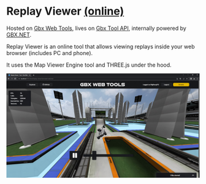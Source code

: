 # Replay Viewer [(online)](https://gbx.bigbang1112.cz/tool/replay-viewer)

Hosted on [Gbx Web Tools](https://github.com/bigbang1112-cz/gbx), lives on [Gbx Tool API](https://github.com/bigbang1112-cz/gbx-tool-api), internally powered by [GBX.NET](https://github.com/BigBang1112/gbx-net).

Replay Viewer is an online tool that allows viewing replays inside your web browser (includes PC and phone).

It uses the Map Viewer Engine tool and THREE.js under the hood.

![Replay Viewer Web UI](ReplayViewerWebUI.jpg "ReplayViewerWebUI")
